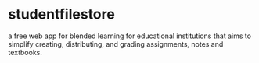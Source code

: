 # studentfilestore
a free web app for blended learning  for educational institutions that aims to simplify creating, distributing, and grading assignments, notes and textbooks.
